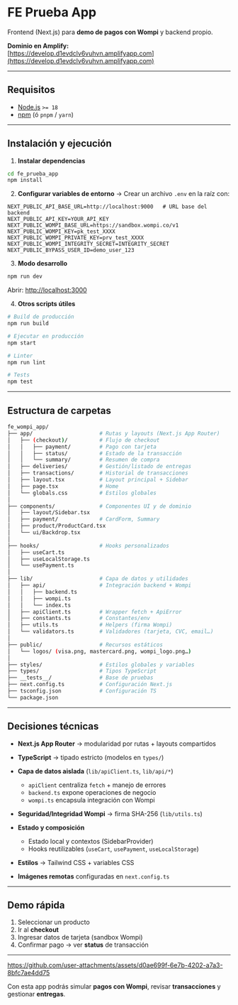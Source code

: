 # FE Prueba App

Frontend (Next.js) para **demo de pagos con Wompi** y backend propio.

**Dominio en Amplify:**  
[https://develop.d1evdclv6vuhvn.amplifyapp.com](https://develop.d1evdclv6vuhvn.amplifyapp.com)

---

## Requisitos

- [Node.js](https://nodejs.org/) `>= 18`
- [npm](https://www.npmjs.com/) (ó `pnpm` / `yarn`)

---

## Instalación y ejecución

1. **Instalar dependencias**
```bash
cd fe_prueba_app
npm install
````

2. **Configurar variables de entorno** → Crear un archivo `.env` en la raíz con:

```env
NEXT_PUBLIC_API_BASE_URL=http://localhost:9000   # URL base del backend
NEXT_PUBLIC_API_KEY=YOUR_API_KEY
NEXT_PUBLIC_WOMPI_BASE_URL=https://sandbox.wompi.co/v1
NEXT_PUBLIC_WOMPI_KEY=pk_test_XXXX
NEXT_PUBLIC_WOMPI_PRIVATE_KEY=prv_test_XXXX
NEXT_PUBLIC_WOMPI_INTEGRITY_SECRET=INTEGRITY_SECRET
NEXT_PUBLIC_BYPASS_USER_ID=demo_user_123
```

3. **Modo desarrollo**

```bash
npm run dev
```

Abrir: [http://localhost:3000](http://localhost:3000)

4. **Otros scripts útiles**

```bash
# Build de producción
npm run build

# Ejecutar en producción
npm start

# Linter
npm run lint

# Tests
npm test
```

---

## Estructura de carpetas

```bash
fe_wompi_app/
├── app/                     # Rutas y layouts (Next.js App Router)
│   ├── (checkout)/          # Flujo de checkout
│   │   ├── payment/         # Pago con tarjeta
│   │   ├── status/          # Estado de la transacción
│   │   └── summary/         # Resumen de compra
│   ├── deliveries/          # Gestión/listado de entregas
│   ├── transactions/        # Historial de transacciones
│   ├── layout.tsx           # Layout principal + Sidebar
│   ├── page.tsx             # Home
│   └── globals.css          # Estilos globales
│
├── components/              # Componentes UI y de dominio
│   ├── layout/Sidebar.tsx
│   ├── payment/             # CardForm, Summary
│   ├── product/ProductCard.tsx
│   └── ui/Backdrop.tsx
│
├── hooks/                   # Hooks personalizados
│   ├── useCart.ts
│   ├── useLocalStorage.ts
│   └── usePayment.ts
│
├── lib/                     # Capa de datos y utilidades
│   ├── api/                 # Integración backend + Wompi
│   │   ├── backend.ts
│   │   ├── wompi.ts
│   │   └── index.ts
│   ├── apiClient.ts         # Wrapper fetch + ApiError
│   ├── constants.ts         # Constantes/env
│   ├── utils.ts             # Helpers (firma Wompi)
│   └── validators.ts        # Validadores (tarjeta, CVC, email…)
│
├── public/                  # Recursos estáticos
│   └── logos/ (visa.png, mastercard.png, wompi_logo.png…)
│
├── styles/                  # Estilos globales y variables
├── types/                   # Tipos TypeScript
├── __tests__/               # Base de pruebas
├── next.config.ts           # Configuración Next.js
├── tsconfig.json            # Configuración TS
└── package.json
```

---

## Decisiones técnicas

* **Next.js App Router** → modularidad por rutas + layouts compartidos
* **TypeScript** → tipado estricto (modelos en `types/`)
* **Capa de datos aislada** (`lib/apiClient.ts`, `lib/api/*`)

  * `apiClient` centraliza `fetch` + manejo de errores
  * `backend.ts` expone operaciones de negocio
  * `wompi.ts` encapsula integración con Wompi
* **Seguridad/Integridad Wompi** → firma SHA-256 (`lib/utils.ts`)
* **Estado y composición**

  * Estado local y contextos (SidebarProvider)
  * Hooks reutilizables (`useCart`, `usePayment`, `useLocalStorage`)
* **Estilos** → Tailwind CSS + variables CSS
* **Imágenes remotas** configuradas en `next.config.ts`

---

## Demo rápida

1. Seleccionar un producto
2. Ir al **checkout**
3. Ingresar datos de tarjeta (sandbox Wompi)
4. Confirmar pago → ver **status** de transacción

---

https://github.com/user-attachments/assets/d0ae699f-6e7b-4202-a7a3-8bfc7ae4dd75



Con esta app podrás simular **pagos con Wompi**, revisar **transacciones** y gestionar **entregas**.

